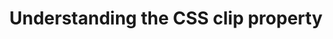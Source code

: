 ---
title: "Understanding the CSS clip property"
layout: none
codrops: http://tympanus.net/codrops/2013/01/16/understanding-the-css-clip-property/
---